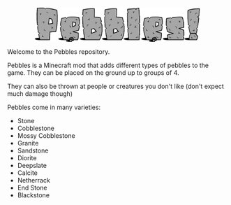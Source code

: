 <p align="center">
    <img align="center" width="75%" src=".github/pebbles_logo.png" />
</p>

<p align="left">
Welcome to the Pebbles repository.

Pebbles is a Minecraft mod that adds different types of pebbles to the game.
They can be placed on the ground up to groups of 4. 

They can also be thrown at people or creatures you don't like (don't expect much damage though)

Pebbles come in many varieties:

- Stone
- Cobblestone
- Mossy Cobblestone
- Granite
- Sandstone
- Diorite
- Deepslate
- Calcite
- Netherrack
- End Stone
- Blackstone

</p>
